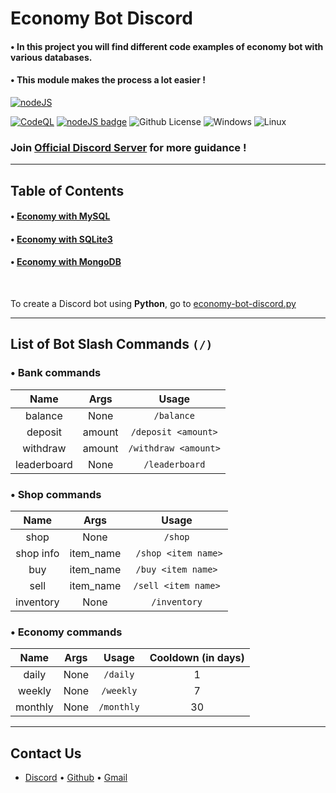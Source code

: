 # Economy Bot Discord

#### • In this project you will find different code examples of economy bot with various databases.

#### • This module makes the process a lot easier !

[![nodeJS](https://forthebadge.com/images/badges/uses-js.svg)](https://nodejs.org/en/)

[![CodeQL](https://github.com/Modern-Realm/economy-bot-discord.js/actions/workflows/codeql.yml/badge.svg)](https://github.com/Modern-Realm/economy-bot-discord.js/actions/workflows/codeql.yml)
[![nodeJS badge](https://img.shields.io/badge/nodeJS-18.14-blue.svg)](https://nodejs.org/en/)
![Github License](https://img.shields.io/badge/license-MIT-blue)
![Windows](https://img.shields.io/badge/os-windows-yellow)
![Linux](https://img.shields.io/badge/os-linux-yellow)

### Join [Official Discord Server](https://discord.gg/GVMWx5EaAN "click to Join") for more guidance !

<hr/>

## Table of Contents

#### • [Economy with MySQL](https://github.com/Modern-Realm/economy-bot-discord.js/tree/main/economy%20with%20MYSQL)

#### • [Economy with SQLite3](https://github.com/Modern-Realm/economy-bot-discord.js/tree/main/economy%20with%20SQLITE3)

#### • [Economy with MongoDB](https://github.com/Modern-Realm/economy-bot-discord.js/tree/main/economy%20with%20mongoDB)

<br/>

To create a Discord bot using **Python**, go to [economy-bot-discord.py](https://github.com/Modern-Realm/economy-bot-discord.py)

<hr/>

## List of Bot Slash Commands `(/)`

### • Bank commands

|    Name     |  Args  |        Usage         |
| :---------: | :----: | :------------------: |
|   balance   |  None  |      `/balance`      |
|   deposit   | amount | `/deposit <amount>`  |
|  withdraw   | amount | `/withdraw <amount>` |
| leaderboard |  None  |    `/leaderboard`    |

### • Shop commands

|   Name    |   Args    |        Usage         |
| :-------: | :-------: | :------------------: |
|   shop    |   None    |       `/shop`        |
| shop info | item_name | ` /shop <item name>` |
|    buy    | item_name |  `/buy <item name>`  |
|   sell    | item_name | `/sell <item name>`  |
| inventory |   None    |     `/inventory`     |

### • Economy commands

|  Name   | Args |   Usage    | Cooldown (in days) |
| :-----: | :--: | :--------: | :----------------: |
|  daily  | None |  `/daily`  |         1          |
| weekly  | None | `/weekly`  |         7          |
| monthly | None | `/monthly` |         30         |

<hr/>

## Contact Us

- [Discord](https://discord.gg/GVMWx5EaAN) • [Github](https://github.com/skrphenix) • [Gmail](mailto:saikeerthan.keerthan.9@gmail.com)
